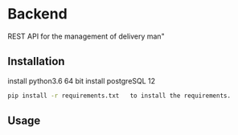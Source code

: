 # Backend

REST API for the management of delivery man"
## Installation
install python3.6 64 bit
install postgreSQL 12

```bash
pip install -r requirements.txt   to install the requirements.
```

## Usage

```py run.py
```
